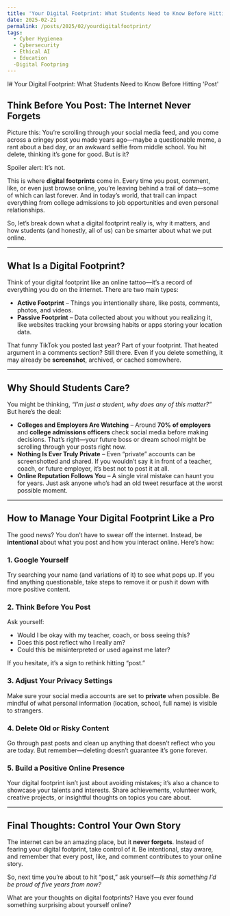 ```yaml
---
title: 'Your Digital Footprint: What Students Need to Know Before Hitting Post'
date: 2025-02-21
permalink: /posts/2025/02/yourdigitalfootprint/
tags:
  - Cyber Hygienea
  - Cybersecurity
  - Ethical AI
  - Education
  -Digital Footpring
---
```


I# Your Digital Footprint: What Students Need to Know Before Hitting 'Post'

## **Think Before You Post: The Internet Never Forgets**

Picture this: You’re scrolling through your social media feed, and you come across a cringey post you made years ago—maybe a questionable meme, a rant about a bad day, or an awkward selfie from middle school. You hit delete, thinking it’s gone for good. But is it?

Spoiler alert: It’s not.

This is where **digital footprints** come in. Every time you post, comment, like, or even just browse online, you’re leaving behind a trail of data—some of which can last forever. And in today’s world, that trail can impact everything from college admissions to job opportunities and even personal relationships.

So, let’s break down what a digital footprint really is, why it matters, and how students (and honestly, all of us) can be smarter about what we put online.

---

## **What Is a Digital Footprint?**

Think of your digital footprint like an online tattoo—it’s a record of everything you do on the internet. There are two main types:

- **Active Footprint** – Things you intentionally share, like posts, comments, photos, and videos.
- **Passive Footprint** – Data collected about you without you realizing it, like websites tracking your browsing habits or apps storing your location data.

That funny TikTok you posted last year? Part of your footprint. That heated argument in a comments section? Still there. Even if you delete something, it may already be **screenshot**, archived, or cached somewhere.

---

## **Why Should Students Care?**

You might be thinking, *“I’m just a student, why does any of this matter?”* But here’s the deal:

- **Colleges and Employers Are Watching** – Around **70% of employers** and **college admissions officers** check social media before making decisions. That’s right—your future boss or dream school might be scrolling through your posts right now.
- **Nothing Is Ever Truly Private** – Even “private” accounts can be screenshotted and shared. If you wouldn’t say it in front of a teacher, coach, or future employer, it’s best not to post it at all.
- **Online Reputation Follows You** – A single viral mistake can haunt you for years. Just ask anyone who’s had an old tweet resurface at the worst possible moment.

---

## **How to Manage Your Digital Footprint Like a Pro**

The good news? You don’t have to swear off the internet. Instead, be **intentional** about what you post and how you interact online. Here’s how:

### **1. Google Yourself**
Try searching your name (and variations of it) to see what pops up. If you find anything questionable, take steps to remove it or push it down with more positive content.

### **2. Think Before You Post**
Ask yourself:
- Would I be okay with my teacher, coach, or boss seeing this?
- Does this post reflect who I really am?
- Could this be misinterpreted or used against me later?

If you hesitate, it’s a sign to rethink hitting “post.”

### **3. Adjust Your Privacy Settings**
Make sure your social media accounts are set to **private** when possible. Be mindful of what personal information (location, school, full name) is visible to strangers.

### **4. Delete Old or Risky Content**
Go through past posts and clean up anything that doesn’t reflect who you are today. But remember—deleting doesn’t guarantee it’s gone forever.

### **5. Build a Positive Online Presence**
Your digital footprint isn’t just about avoiding mistakes; it’s also a chance to showcase your talents and interests. Share achievements, volunteer work, creative projects, or insightful thoughts on topics you care about.

---

## **Final Thoughts: Control Your Own Story**

The internet can be an amazing place, but it **never forgets**. Instead of fearing your digital footprint, take control of it. Be intentional, stay aware, and remember that every post, like, and comment contributes to your online story.

So, next time you’re about to hit “post,” ask yourself—*Is this something I’d be proud of five years from now?*

What are your thoughts on digital footprints? Have you ever found something surprising about yourself online? 

